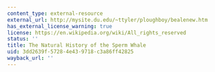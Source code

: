 ```yaml
---
content_type: external-resource
external_url: http://mysite.du.edu/~ttyler/ploughboy/bealenew.htm
has_external_license_warning: true
license: https://en.wikipedia.org/wiki/All_rights_reserved
status: ''
title: The Natural History of the Sperm Whale
uid: 3dd2639f-5728-4e43-9718-c3a86ff42825
wayback_url: ''
---
```


